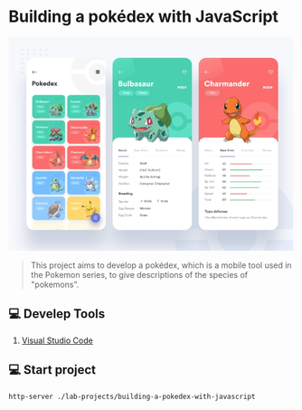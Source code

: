 # Building a pokédex with JavaScript

<p align="center">
    <img src="images/pokedex_template.webp" alt="Image of the pokédex that will be used as a model.">
</p>

> This project aims to develop a pokédex, which is a mobile tool used in the Pokemon series, to give descriptions of the species of "pokemons".
>

## 💻 Develep Tools

1. [Visual Studio Code](https://code.visualstudio.com/)

## 💻 Start project

```
http-server ./lab-projects/building-a-pokedex-with-javascript
```

